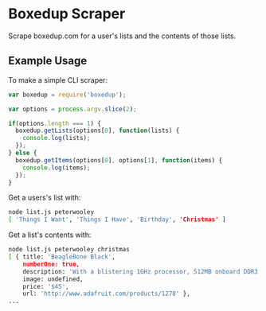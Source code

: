 Boxedup Scraper
===============

Scrape boxedup.com for a user's lists and the contents of those lists.

## Example Usage
To make a simple CLI scraper:
```js
var boxedup = require('boxedup');

var options = process.argv.slice(2);

if(options.length === 1) {
  boxedup.getLists(options[0], function(lists) {
    console.log(lists);
  });
} else {
  boxedup.getItems(options[0], options[1], function(items) {
    console.log(items);
  });
}
```

Get a users's list with:
```bash
node list.js peterwooley
[ 'Things I Want', 'Things I Have', 'Birthday', 'Christmas' ]
```

Get a list's contents with:
```bash
node list.js peterwooley christmas
[ { title: 'BeagleBone Black',
    numberOne: true,
    description: 'With a blistering 1GHz processor, 512MB onboard DDR3 RAM, built in 2GB storage with pre-installed...',
    image: undefined,
    price: '$45',
    url: 'http://www.adafruit.com/products/1278' },
...
```

